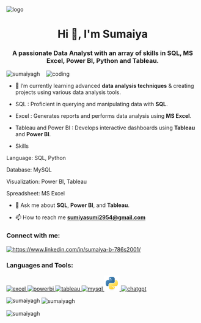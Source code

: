 ![logo](https://t3.ftcdn.net/jpg/05/02/52/50/360_F_502525048_QXSrHXUczD9yoyep1wVTpOFH0SeXhsrU.jpg)
<h1 align="center">Hi 👋, I'm Sumaiya</h1>
<h3 align="center">A passionate Data Analyst with an array of skills in SQL, MS Excel, Power BI, Python and Tableau.</h3>
<img align="right" alt="coding" width="400" src="https://user-images.githubusercontent.com/81975567/213871187-5f4af020-4be1-4f17-baa2-0a0b3e2909c2.gif"

<p align="left"> <img src="https://komarev.com/ghpvc/?username=sumaiyagh&label=Profile%20views&color=0e75b6&style=flat" alt="sumaiyagh" /> </p>

- 🔭 I’m currently learning advanced **data analysis techniques** & creating projects using various data analysis tools.

- SQL : Proficient in querying and manipulating data with **SQL**.

- Excel : Generates reports and performs data analysis using **MS Excel**.

- Tableau and Power BI : Develops interactive dashboards using **Tableau** and **Power BI**.

- Skills

Language: SQL, Python

Database: MySQL

Visualization: Power BI, Tableau

Spreadsheet: MS Excel

- 💬 Ask me about **SQL**, **Power BI**, and **Tableau**.

- 📫 How to reach me **sumiyasumi2954@gmail.com**

<h3 align="left">Connect with me:</h3>
<p align="left">
<a href="https://linkedin.com/in/https://www.linkedin.com/in/sumaiya-b-786s2001/" target="blank"><img align="center" src="https://raw.githubusercontent.com/rahuldkjain/github-profile-readme-generator/master/src/images/icons/Social/linked-in-alt.svg" alt="https://www.linkedin.com/in/sumaiya-b-786s2001/" height="30" width="40" /></a>
</p>

<h3 align="left">Languages and Tools:</h3>
<p align="left"> 
  <a href="https://www.microsoft.com/en-us/microsoft-365/excel" target="_blank" rel="noreferrer"> 
    <img src="https://upload.wikimedia.org/wikipedia/commons/7/73/Microsoft_Excel_2013_logo.svg" alt="excel" width="40" height="40"/> 
  </a> 
  <a href="https://powerbi.microsoft.com" target="_blank" rel="noreferrer"> 
    <img src="https://www.vectorlogo.zone/logos/microsoft_powerbi/microsoft_powerbi-icon.svg" alt="powerbi" width="40" height="40"/> 
  </a> 
  <a href="https://www.tableau.com" target="_blank" rel="noreferrer"> 
    <img src="https://www.tableau.com/sites/default/files/pages/tableaulogo_highres.png" alt="tableau" width="40" height="40"/> 
  </a> 
  <a href="https://www.mysql.com" target="_blank" rel="noreferrer"> 
    <img src="https://www.vectorlogo.zone/logos/mysql/mysql-icon.svg" alt="mysql" width="40" height="40"/> 
  </a> 
  <a href="https://www.python.org" target="_blank" rel="noreferrer"> 
    <img src="https://raw.githubusercontent.com/devicons/devicon/master/icons/python/python-original.svg" alt="python" width="40" height="40"/> 
  </a> 
  <a href="https://www.openai.com/chatgpt" target="_blank" rel="noreferrer"> 
    <img src="https://upload.wikimedia.org/wikipedia/commons/0/04/ChatGPT_logo.svg" alt="chatgpt" width="40" height="40"/> 
  </a> 
</p>

<p><img align="left" src="https://github-readme-stats.vercel.app/api/top-langs?username=sumaiyagh&show_icons=true&locale=en&layout=compact" alt="sumaiyagh" /></p>

<p>&nbsp;<img align="center" src="https://github-readme-stats.vercel.app/api?username=sumaiyagh&show_icons=true&locale=en" alt="sumaiyagh" /></p>

<p><img align="center" src="https://github-readme-streak-stats.herokuapp.com/?user=sumaiyagh&" alt="sumaiyagh" /></p>

